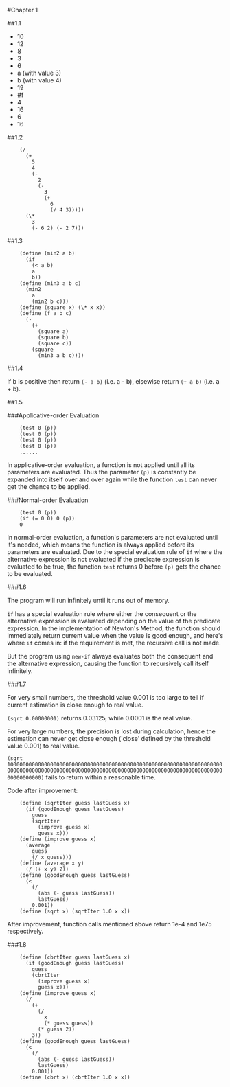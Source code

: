 #Chapter 1

##1.1

* 10
* 12
* 8
* 3
* 6
* a (with value 3)
* b (with value 4)
* 19
* #f
* 4
* 16
* 6
* 16

##1.2

        (/
          (+
            5
            4
            (-
              2
              (-
                3
                (+
                  6
                  (/ 4 3)))))
          (\*
            3
            (- 6 2) (- 2 7)))

##1.3

        (define (min2 a b)
          (if
            (< a b)
            a
            b))
        (define (min3 a b c)
          (min2
            a
            (min2 b c)))
        (define (square x) (\* x x))
        (define (f a b c)
          (-
            (+
              (square a)
              (square b)
              (square c))
            (square
              (min3 a b c))))

##1.4

If b is positive then return `(- a b)` (i.e.
 a - b), elsewise return `(+ a b)` (i.e. a + b).

##1.5

###Applicative-order Evaluation

        (test 0 (p))
        (test 0 (p))
        (test 0 (p))
        (test 0 (p))
        ......

In applicative-order evaluation, a function is not
 applied until all its parameters are evaluated. Thus the
 parameter `(p)` is constantly be expanded into itself
 over and over again while the function `test` can never
 get the chance to be applied. 

###Normal-order Evaluation

        (test 0 (p))
        (if (= 0 0) 0 (p))
        0

In normal-order evaluation, a function's parameters are
 not evaluated until it's needed, which means the function
 is always applied before its parameters are evaluated.
 Due to the special evaluation rule of `if` where the
 alternative expression is not evaluated if the
 predicate expression is evaluated to be true, the function
 `test` returns 0 before `(p)` gets the chance to be
 evaluated.

###1.6

The program will run infinitely until it runs out of memory.

`if` has a special evaluation rule where either the consequent or
 the alternative expression is evaluated depending on the value
 of the predicate expression. In the implementation of Newton's
 Method, the function should immediately return current value when
 the value is good enough, and here's where `if` comes in: if the
 requirement is met, the recursive call is not made.
 
 But the program using `new-if` always evaluates both the consequent
 and the alternative expression, causing the function to recursively
 call itself infinitely.

###1.7

For very small numbers, the threshold value 0.001 is too large to tell
 if current estimation is close enough to real value.

`(sqrt 0.00000001)` returns 0.03125, while 0.0001 is the real value.

For very large numbers, the precision is lost during calculation,
 hence the estimation can never get close enough ('close' defined by
 the threshold value 0.001) to real value.

`(sqrt 1000000000000000000000000000000000000000000000000000000000000000000000000000000000000000000000000000000000000000000000000000000000000000000000000000000)`
 fails to return within a reasonable time.

Code after improvement:

        (define (sqrtIter guess lastGuess x)
          (if (goodEnough guess lastGuess)
            guess
            (sqrtIter
              (improve guess x)
              guess x)))
        (define (improve guess x)
          (average
            guess
            (/ x guess)))
        (define (average x y)
          (/ (+ x y) 2))
        (define (goodEnough guess lastGuess)
          (<
            (/
              (abs (- guess lastGuess))
              lastGuess)
            0.001))
        (define (sqrt x) (sqrtIter 1.0 x x))

After improvement, function calls mentioned above return
 1e-4 and 1e75 respectively.

###1.8

        (define (cbrtIter guess lastGuess x)
          (if (goodEnough guess lastGuess)
            guess
            (cbrtIter
              (improve guess x)
              guess x)))
        (define (improve guess x)
          (/
            (+
              (/
                x
                (* guess guess))
              (* guess 2))
            3))
        (define (goodEnough guess lastGuess)
          (<
            (/
              (abs (- guess lastGuess))
              lastGuess)
            0.001))
        (define (cbrt x) (cbrtIter 1.0 x x))

